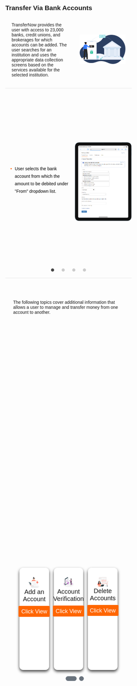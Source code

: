 ## Transfer Via Bank Accounts

 <div class="content-body">
          <div class="content-left">
          <p>TransferNow provides the user with access to 23,000 banks, credit unions, and brokerages for which accounts can be added. The user searches for an institution and uses the appropriate data collection screens based on the services available for the selected institution.</p>
          </div>
          <div class="image-otp">
          <img src="https://raw.githubusercontent.com/Fiserv/transfer-now/develop/assets/images/transfer-main-page.png">
          </div>
</div>
<div id="slider">
    <input type="radio" name="slider" id="slide1" checked>
    <input type="radio" name="slider" id="slide2">
    <input type="radio" name="slider" id="slide3">
    <input type="radio" name="slider" id="slide4">
    <input type="radio" name="slider" id="slide5">
    <div id="slides">
        <div id="overflow">
            <div class="inner">
                <div class="slide slide_1">
                    <div class="slide-content">
                        <div class="slide-content-p">
                        <div class="card-body">
                        <ul><li>User selects the bank account from which the amount to be debited under "From" dropdown list.</li>
                        </ul>
                        </div>
                        </div>
                        <img class="slide-content-img" src="https://raw.githubusercontent.com/Fiserv/transfer-now/develop/assets/images/From-account-TN.png"
                                alt="add-debit">
                    </div>
                </div>
                <div class="slide slide_2">
                    <div class="slide-content">
                        <div class="slide-content-p">
                        <div class="card-body">
                        <ul><li>User selects the bank account to which the amount to be credited under "To" dropdown list.</li>
                        </ul>
                        </div>
                        </div>
                        <img class="slide-content-img" src="https://raw.githubusercontent.com/Fiserv/transfer-now/develop/assets/images/To-transfernow.png" alt="add-debit">
                    </div>
                </div>
                <div class="slide slide_3">
                    <div class="slide-content">
                        <div class="slide-content-p">
                        <div class="card-body">
                        <ul><li>Enter the amount to be transferred.</li><li>Set the date when the user wants to initiate the transaction.
                        <div class="tooltip-info">
                        <div class="icon-info">i</div>
                        <div class="tooltiptext-info">View Limits will display the maximum amount that can be transferred.</div>
                        </div></li>
                        </ul>
                        </div>
                        </div>
                        <img class="slide-content-img" src="https://raw.githubusercontent.com/Fiserv/transfer-now/develop/assets/images/amount-filling-transfernow.png"
                                alt="add-debit">
                    </div>
                </div>
                <div class="slide slide_4">
                    <div class="slide-content">
                        <div class="slide-content-p">
                        <div class="card-body">
                        <ul><li>Select the Frequency. To know more about Transfer Funds Frequency, see <a href="?path=docs/transfer-durations.md">Transfer Frequencies / Durations</a></li>
                        </ul>
                        </div>
                        </div>
                        <img class="slide-content-img" src="https://raw.githubusercontent.com/Fiserv/transfer-now/develop/assets/images/freq-transfernow-bank.png"
                                alt="add-debit">
                    </div>
                </div>
            </div>
        </div>
    </div>
    <div id="controls">
        <label for="slide1"></label>
        <label for="slide2"></label>
        <label for="slide3"></label>
        <label for="slide4"></label>
    </div>
    <div id="bullets">
        <label for="slide1"></label>
        <label for="slide2"></label>
        <label for="slide3"></label>
        <label for="slide4"></label>
    </div>
</div>
<div style="margin:25px">The following topics cover additional information that allows a user to manage and transfer money from one account to another.
    <div class="debit-body-list">
    <div class="debit-container-list">
        <input type="radio" name="dot" id="slideone">
        <input type="radio" name="dot" id="slidetwo">
        <div class="main-card-debit-list">
            <div class="cards-debit-list">
                <div class="card-debit-list">
                <div class="content-debit-list">
                <div class="img-debit">
                        <img src="https://raw.githubusercontent.com/Fiserv/transfer-now/develop/assets/images/add-account-TN-main.png" alt="add-debit">
                    </div>
                    <div class="details-list">
                        <div class="name-list">Add an Account</div>
                    </div>
                    <div class="media-icons-list">
                        <a href="?path=docs/transfer-via-bank-accounts/add-an-Account.md">Click View</a>
                    </div>
                </div>
                </div>
                <div class="card-debit-list">
                    <div class="content-debit-list">
                    <div class="img-debit">
                        <img src="https://raw.githubusercontent.com/Fiserv/transfer-now/develop/assets/images/verification-TN-main.png" alt="add-debit">
                    </div>
                        <div class="details-list">
                            <div class="name-list">Account Verification</div>
                        </div>
                        <div class="media-icons-list">
                            <a href="?path=docs/transfer-via-bank-accounts/account_verification.md">Click View</a>
                        </div>
                    </div>
                    </div>
                    <div class="card-debit-list">
                        <div class="content-debit-list">
                        <div class="img-debit">
                        <img src="https://raw.githubusercontent.com/Fiserv/transfer-now/develop/assets/images/delete-TN-main.png" alt="add-debit">
                    </div>
                            <div class="details-list">
                                <div class="name-list">Delete Accounts</div>
                            </div>
                            <div class="media-icons-list">
                                <a href="?path=docs/transfer-via-bank-accounts/delete_accounts.md">Click View</a>
                            </div>
                        </div>
                        </div>
            </div>
            <div class="cards-debit-2-list">
                <div class="card-debit-list">
                <div class="content-debit-list">
                <div class="img-debit">
                        <img src="https://raw.githubusercontent.com/Fiserv/transfer-now/develop/assets/images/brokerage-TN-main.png" alt="add-debit">
                    </div>
                    <div class="details-list">
                        <div class="name-list">Add Brokerage Accounts</div>
                    </div>
                    <div class="media-icons-list">
                        <a href="?path=docs/transfer-via-bank-accounts/add_brokerage.md">Click View</a>
                    </div>
                </div>
                </div>
                <div class="card-debit-list">
                    <div class="content-debit-list">
                    <div class="img-debit">
                        <img src="https://raw.githubusercontent.com/Fiserv/transfer-now/develop/assets/images/secured-TN-main.png" alt="add-debit">
                    </div>
                        <div class="details-list">
                            <div class="name-list">Account Restrictions</div>
                        </div>
                        <div class="media-icons-list">
                            <a href="?path=docs/transfer-via-bank-accounts/accounts-restrictions.md">Click View</a>
                        </div>
                    </div>
                    </div>
            </div>
        </div>
        <div class="button-debit-list">
            <label for="slideone" class="active slideone"></label>
            <label for="slidetwo" class="slidetwo"></label>
        </div>
    </div>
</div>
</div>


<style>
.tooltip-info {
    position: relative;
    display: inline-block;
    cursor: pointer;
    font-family: Arial, Helvetica, sans-serif;
}
.tooltip-info:hover {
    visibility: visible;
    opacity: 1;
}    
.tooltiptext-info{
    visibility: hidden;
    width: 200px;
    background-color: #333;
    color: #fff;
    text-align: center;
    border-radius: 5px;
    padding: 10px;
    position: absolute;
    z-index: 1;
    top: 125%;
    left: 50%;
    margin-left: -100px;
    opacity: 0;
    transition: opacity 0.3s;
}
.tooltiptext-info::after{
    content: "";
    position: absolute;
    top: -10px;
    left:50%;
    margin-left: -10px;
    border-width: 10px;
    border-style: solid;
    border-color: transparent transparent #333 transparent;
}
.tooltip-info .icon-info{
    display: inline-block;
    width: 20px;
    height: 20px;
    background-color: #f60;
    color: #fff;
    border-radius: 50%;
    text-align: center;
    line-height: 20px;

}
.content-left {
        width: 50%
    }

    .image-otp {
        width: 40%
    }

    .content-body {
        display: flex;
        align-items: center;
        justify-content: space-between;
        padding: 20px;
        border-bottom: 1px solid #8080803d;
    }
    #slider {
        margin: 0 auto;
        width: 100%;
        max-width: 100%;
        text-align: center;
        height: 80%;
        margin-bottom: 10px;
    }
    #slider input[type=radio] {
        display: none;
    }
    #slider label {
        cursor: pointer;
        text-decoration: none;
    }
    #slides {
        position: relative;
        overflow: hidden;
        border-radius: 16px;
    }
    #overflow {
        width: 100%;
        overflow: hidden;
    }
    #slide1:checked~#slides .inner {
        margin-left: 0;
    }
    #slide2:checked~#slides .inner {
        margin-left: -100%;
    }
    #slide3:checked~#slides .inner {
        margin-left: -200%;
    }
    #slide4:checked~#slides .inner {
        margin-left: -300%;
    }
    #slides .inner{
        transition: margin-left 800ms cubic-bezier(0.770, 0.000, 0.175, 1.000);
        width: 400%;
        line-height: 0;
        height: 595px;
    }
    #slides .slide {
        width: 25%;
        float: left;
        display: flex;
        justify-content: center;
        align-items: center;
        height: 100%;
        color: #fff;
    }
    .info {
  background-color: #e7f3fe;
  border-left: 6px solid #2196F3;
}
    #slides .slide_1 {
        background: transparent;
    }
    #slides .slide_2 {
        background: transparent;
    }
    #slides .slide_3 {
        background: transparent;
    }
    #slides .slide_4 {
        background: transparent;
    }
    #controls {
        z-index: 3;
        position: relative;
    }
    #controls label {
        transition: opacity 0.2s ease-out;
        display: none;
        width: 50px;
        height: 50px;
        opacity: .4;
    }
    #controls label:hover {
        opacity: 1;
    }
    #slide1:checked~#controls label:nth-child(2),
    #slide2:checked~#controls label:nth-child(3),
    #slide3:checked~#controls label:nth-child(4),
    #slide4:checked~#controls label:nth-child(1) {
        float: right;
        margin: 0 -50px 0 0;
        display: block;
    }
    #bullets {
    margin: 0 0 30px 0;
    position: relative;
    bottom: 39px;
    text-align: center;
    padding: 17px;
    border-bottom: 1px solid #8080803d;
    }
    #bullets label {
        display: inline-block;
        width: 10px;
        height: 10px;
        border-radius: 100%;
        background: #ccc;
        margin: 0 10px;
    }
    #slide1:checked~#bullets label:nth-child(1),
    #slide2:checked~#bullets label:nth-child(2),
    #slide3:checked~#bullets label:nth-child(3),
    #slide4:checked~#bullets label:nth-child(4) {
        background: #444;
    }
    .wave {
        position: absolute;
        opacity: 0.6;
        left: 0;
        top: 0;
        margin-left: -50%;
        margin-top: -70%;
        background: linear-gradient(744deg,#af40ff,#5b42f3 60%, #00ddeb);
    }
    .wave:nth-child(2),
    .wave:nth-child(3) {
        top: 210px;
    }
    .playing .wave {
        border-radius: 40%;
        animation: wave 3000ms infinite linear;
    }
    .wave {
        border-radius: 40%;
        animation: wave 55s infinite linear;
    }
    .playing .wave:nth-child(2) {
        animation-duration: 4000ms;
    }
    .wave:nth-child(2){
        animation-duration: 50s;
    }
    .playing .wave:nth-child(3){
        animation-duration: 5000ms;
    }
    .wave:nth-child(3){
        animation-duration: 45s;
    }
    @keyframes wave {
        0% {
            transform: rotate(0deg);
        }
        100%{
            transform: rotate(360deg);
        }
    }
    * {
        margin: 0;
        padding: 0;
        box-sizing: border-box;
        font-family: sans-serif;
    }
    .debit-body {
        display: flex;
        min-height: 50vh;
        align-items: center;
        justify-content: flex-end;
        background: #6a737d;
        background-position: center;
        background-size: cover;
        position: relative;
    }
    .debit-body::before {
        z-index: 777;
        content: '';
        position: absolute;
        background: #f1f1f1;
        width: 100%;
        height: 100%;
    }
    ::selection {
        background: #ff676d;
        color: white;
    }
    .debit-container{
        max-width: 950px;
        width: 100%;
        overflow: hidden;
        padding: 80px 0;
        z-index: 999;
    }
    .debit-container .main-card-debit {
        display: flex;
        justify-content: space-evenly;
        width: 400%;
        transition: 1s;
    }
    #two:checked~.main-card-debit {
        margin-left: -100%;
    }
    .debit-container .main-card-debit .cards-debit {
        width: calc(200% / 1 - 10px);
        display: flex;
        flex-wrap: wrap;
        margin: 0 10px;
        justify-content: space-between;
    }
    .main-card-debit .cards-debit .card-debit {
        width: calc(300% / 1 - 10px);
        background: white;
        border-radius: 5px;
        padding: 10px;
        box-shadow: 0 5px 10px rgba(0, 0, 0, 0.75);
        transition: all 0.4s ease;
    }
    .main-card-debit .cards-debit .card-debit:hover {
        transform: translateY(-15px);
    }
    .cards-debit .card-debit .content-debit {
        width: 100%;
        display: flex;
        flex-direction: column;
        justify-content: center;
        align-items: center;
        text-align: center;
    }
    
    .debit-container .button-debit {
        width: 100%;
        display: flex;
        justify-content: center;
        margin: 20px;
    }
    .button-debit label {
        height: 15px;
        width: 15px;
        border-radius: 20px;
        background: #6a737d;
        margin: 0 4px;
        cursor: pointer;
        transition: all 0.5s ease;
    }
    .button-debit label.active {
        width: 35px;    
    }
    #one:checked~.button-debit .one {
        width: 35px;
    }
    #one:checked~.button-debit .two {
        width: 35px;
    }
    #one:checked~.button-debit .three {
        width: 35px;
    }
    #two:checked~.button-debit .one {
        width: 15px;
    }
    #two:checked~.button-debit .two {
        width: 15px;
    }
    #two:checked~.button-debit .three {
        width: 15px;
    }
    input[type="radio"]{
        display: none;
    }
    .block-quote {
        padding: 1em;
        color: #6a737d;
        border-left: 0.375em solid #40a9ff;
        background: #e6f7ff;
        border-radius: 3px;
        margin: 10px 0;
    }
    .card-body {
        margin: 10px;
    }
    .card-body ul {
        list-style: none;
        padding-left: 20px;
        text-align: left;
    }
    .card-body ul li::before {
        content: "\2022";
        font-size: 1em;
        color: #f60;
        display: inline-block;
        width: 1em;
        margin-left: -1em;
    }
    .debit-body-list {
        display: flex;
        min-height: 50vh;
        align-items: center;
        justify-content: center;
        background-position: center;
        background-size: cover;
        position: relative;
    }
    .debit-body-list::before {
        z-index: 777;
        content: '';
        position: absolute;
        width: 100%;
        height: 100%;
    }
    ::selection {
        background: #ff676d;
        color: white;
    }
    .debit-container-list{
        max-width: 950px;
        width: 100%;
        overflow: hidden;
        padding: 80px 0;
        z-index: 999;
    }
    .debit-container-list .main-card-debit-list {
        display: flex;
        justify-content: space-evenly;
        width: 200%;
        transition: 1s;
    }
    #slidetwo:checked~.main-card-debit-list {
        margin-left: -100%;
    }
    .debit-container-list .main-card-debit-list .cards-debit-list {
        width: calc(100% / 2 - 10px);
        display: flex;
        flex-wrap: wrap;
        margin: 0 20px;
        justify-content: space-between;
    }
    .debit-container-list .main-card-debit-list .cards-debit-2-list {
        width: calc(100% / 2 - 10px);
        display: flex;
        flex-wrap: wrap;
        margin: 0 20px;
    }
    .main-card-debit-list .cards-debit-2-list .card-debit-list {
        width: calc(70% / 2 - 10px);
        background: white;
        border-radius: 12px;
        padding: 30px;
        height: 100%;
        margin: 10px;
        box-shadow: 0 5px 10px rgba(0, 0, 0, 0.75);
        transition: all 0.4s ease;
    }
    .main-card-debit-list .cards-debit-list .card-debit-list {
        width: calc(100% / 3 - 10px);
        background: white;
        border-radius: 12px;
        padding: 30px;
        box-shadow: 0 5px 10px rgba(0, 0, 0, 0.75);
        transition: all 0.4s ease;
    }
    .main-card-debit-list .cards-debit-list .card-debit-list:hover {
        transform: translateY(-15px);
    }
    .cards-debit-list .card-debit-list .content-debit-list {
        width: 100%;
        display: flex;
        flex-direction: column;
        justify-content: center;
        align-items: center;
        text-align: center;
    }
    .cards-debit-list .card-debit-list .content-debit-list .img-debit-list {
        height: 200px;
        width: 130px;
        margin-bottom: 14px;
    }
    .card-debit-list .content-debit-list .img-debit-list img {
        height: 100%;
        width: 100%;
        border: 3px solid #f1f1f1;
        border-radius: 15%;
        object-fit: cover;
    }
    .card-debit-list .content-debit-list .name-list {
        font-size: 20px;
        font-weight: 500;
    }
    .card-debit-list .content-debit-list .desc-list {
        font-size: 20px;
        color: #ff676d;
    }
    .card-debit-list .content-debit-list .media-icons-list {
        margin-top: 10px;
        display: flex;
    }
    .media-icons-list a {
        text-align: center;
        line-height: 33px;
        height: 35px;
        width: 100px;
        margin: 0 4px;
        font-size: 18px;
        color: white;
        border-radius: 5%;
        text-decoration: none;
        border: 2px solid transparent;
        background: #f60;
        transition: all 0.3s ease;
    }
    .media-icons-list a:hover {
        color: #f60;
        background-color: white;
        border-color: #f60;
    }
    .debit-container-list .button-debit-list {
        width: 100%;
        display: flex;
        justify-content: center;
        margin: 20px;
    }
    .button-debit-list label {
        height: 15px;
        width: 15px;
        border-radius: 20px;
        background: #6a737d;
        margin: 0 4px;
        cursor: pointer;
        transition: all 0.5s ease;
    }
    .button-debit-list label.active {
        width: 35px;    
    }
    #slideone:checked~.button-debit-list .slideone {
        width: 35px;
    }
    #slideone:checked~.button-debit-list .slidetwo {
        width: 35px;
    }
    #slidetwo:checked~.button-debit-list .slideone {
        width: 15px;
    }
    #slidetwo:checked~.button-debit-list .slidetwo {
        width: 15px;
    }
    input[type="radio"]{
        display: none;
    }
    .slide-content{
        display: flex;
        align-items: center;
        justify-content: space-between;
    }
    .slide-content-p{
        color: black;
        line-height: 1.5;
        margin: 0 0 14px;
        line-height: 24px;
    }
    .slide-content-img{
        width: 45%;
        height: 50%;
        }
   </style>